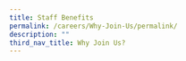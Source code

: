 ```yaml
---
title: Staff Benefits
permalink: /careers/Why-Join-Us/permalink/
description: ""
third_nav_title: Why Join Us?
---
```

